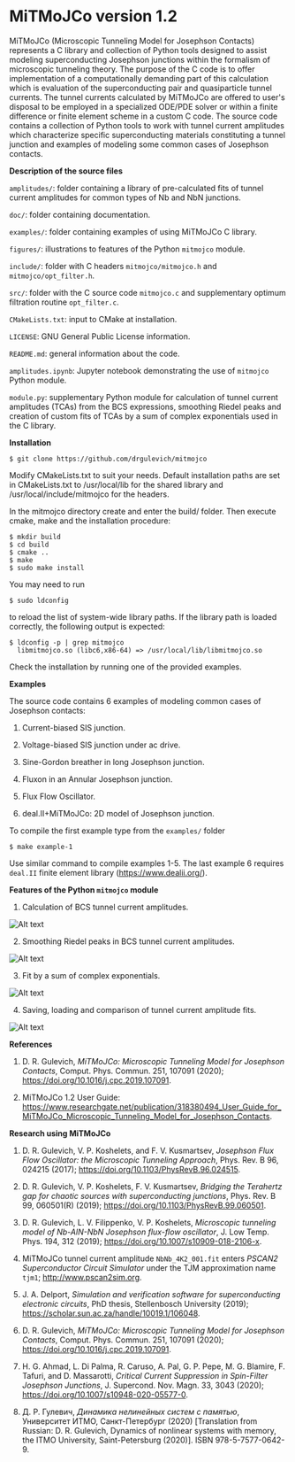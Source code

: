 # MiTMoJCo version 1.2

MiTMoJCo (Microscopic Tunneling Model for Josephson Contacts) 
represents a C library and collection of Python tools designed to assist modeling superconducting Josephson junctions within the formalism of microscopic tunneling theory. The purpose of the C code is to offer implementation of a computationally demanding part of this calculation which is evaluation of the superconducting pair and quasiparticle tunnel currents. 
The tunnel currents calculated by MiTMoJCo are offered to user's disposal to be employed in a specialized ODE/PDE solver or within a finite difference or finite element scheme in a custom C code.
The source code contains a collection of Python tools to work with tunnel current amplitudes which characterize specific superconducting materials constituting a tunnel junction and 
examples of modeling some common cases of Josephson contacts.

**Description of the source files**

``amplitudes/``: folder containing a library of pre-calculated fits of tunnel current amplitudes for common types of Nb and NbN junctions.

``doc/``: folder containing documentation.

``examples/``: folder containing examples of using MiTMoJCo C library.

``figures/``: illustrations to features of the Python ``mitmojco`` module.

``include/``: folder with C headers ``mitmojco/mitmojco.h`` and ``mitmojco/opt_filter.h``.

``src/``: folder with the C source code ``mitmojco.c`` and supplementary optimum filtration routine ``opt_filter.c``.

``CMakeLists.txt``: input to CMake at installation.

``LICENSE``: GNU General Public License information.

``README.md``: general information about the code.

``amplitudes.ipynb``: Jupyter notebook demonstrating the use of ``mitmojco`` Python module.

``module.py``: supplementary Python module for calculation of tunnel current amplitudes (TCAs) from the BCS expressions, smoothing Riedel peaks and creation of custom fits of TCAs by a sum of complex exponentials used in the C library.  

**Installation**

    $ git clone https://github.com/drgulevich/mitmojco

Modify CMakeLists.txt to suit your needs. Default installation paths are set in CMakeLists.txt to
    /usr/local/lib for the shared library and /usr/local/include/mitmojco for the headers.

In the mitmojco directory create and enter the build/ folder. Then execute cmake, make and the installation procedure: 

    $ mkdir build
    $ cd build
    $ cmake ..
    $ make
    $ sudo make install

You may need to run 

    $ sudo ldconfig
	
to reload the list of system-wide library paths. If the library path is loaded correctly, the following output is expected:

    $ ldconfig -p | grep mitmojco
      libmitmojco.so (libc6,x86-64) => /usr/local/lib/libmitmojco.so

Check the installation by running one of the provided examples. 

**Examples**

The source code contains 6 examples of modeling common cases of Josephson contacts:

1. Current-biased SIS junction.

2. Voltage-biased SIS junction under ac drive.

3. Sine-Gordon breather in long Josephson junction.

4. Fluxon in an Annular Josephson junction.

5. Flux Flow Oscillator.

6. deal.II+MiTMoJCo: 2D model of Josephson junction.

To compile the first example type from the `examples/` folder

    $ make example-1

Use similar command to compile examples 1-5. The last example 6 requires `deal.II` finite element library (https://www.dealii.org/).

**Features of the Python ``mitmojco`` module**

1. Calculation of BCS tunnel current amplitudes.

![Alt text](/figures/NbNbN_4K2.png?raw=true "BCS Tunnel Current Amplitudes")

2. Smoothing Riedel peaks in BCS tunnel current amplitudes.

![Alt text](/figures/NbNbN_4K2_smoothed.png?raw=true "Smoothed BCS Tunnel Current Amplitudes")

3. Fit by a sum of complex exponentials.

![Alt text](/figures/NbNbN_4K2_smoothed_fit.png?raw=true "Smoothed BCS Tunnel Current Amplitudes")

4. Saving, loading and comparison of tunnel current amplitude fits.

![Alt text](/figures/TCA_comparison.png?raw=true "Comparison of different tunnel current amplitude fits")

**References**

1. D. R. Gulevich, *MiTMoJCo: Microscopic Tunneling Model for Josephson Contacts*, Comput. Phys. Commun. 251, 107091 (2020); https://doi.org/10.1016/j.cpc.2019.107091.

2. MiTMoJCo 1.2 User Guide: https://www.researchgate.net/publication/318380494_User_Guide_for_MiTMoJCo_Microscopic_Tunneling_Model_for_Josephson_Contacts.

**Research using MiTMoJCo**

1. D. R. Gulevich, V. P. Koshelets, and F. V. Kusmartsev, *Josephson Flux Flow Oscillator: the Microscopic Tunneling Approach*, Phys. Rev. B 96, 024215 (2017); https://doi.org/10.1103/PhysRevB.96.024515.

2. D. R. Gulevich, V. P. Koshelets, F. V. Kusmartsev, *Bridging the Terahertz gap for chaotic sources with superconducting junctions*, Phys. Rev. B 99, 060501(R) (2019); https://doi.org/10.1103/PhysRevB.99.060501.

3. D. R. Gulevich, L. V. Filippenko, V. P. Koshelets, *Microscopic tunneling model of Nb-AlN-NbN Josephson flux-flow oscillator*, J. Low Temp. Phys. 194, 312 (2019); https://doi.org/10.1007/s10909-018-2106-x.

4. MiTMoJCo tunnel current amplitude ``NbNb_4K2_001.fit`` enters *PSCAN2 Superconductor Circuit Simulator* under the TJM approximation name ``tjm1``; http://www.pscan2sim.org.

5. J. A. Delport, *Simulation and verification software for superconducting electronic circuits*, PhD thesis, Stellenbosch University (2019); https://scholar.sun.ac.za/handle/10019.1/106048.

6. D. R. Gulevich, *MiTMoJCo: Microscopic Tunneling Model for Josephson Contacts*, Comput. Phys. Commun. 251, 107091 (2020); https://doi.org/10.1016/j.cpc.2019.107091.

7. H. G. Ahmad, L. Di Palma, R. Caruso, A. Pal, G. P. Pepe, M. G. Blamire, F. Tafuri, and D. Massarotti, *Critical Current Suppression in Spin-Filter Josephson Junctions*, J. Supercond. Nov. Magn. 33, 3043 (2020); https://doi.org/10.1007/s10948-020-05577-0.

8. Д. Р. Гулевич, *Динамика нелинейных систем с памятью*, Университет ИТМО, Санкт-Петербург (2020) [Translation from Russian: D. R. Gulevich, Dynamics of nonlinear systems with memory, the ITMO University, Saint-Petersburg (2020)]. ISBN 978-5-7577-0642-9.
